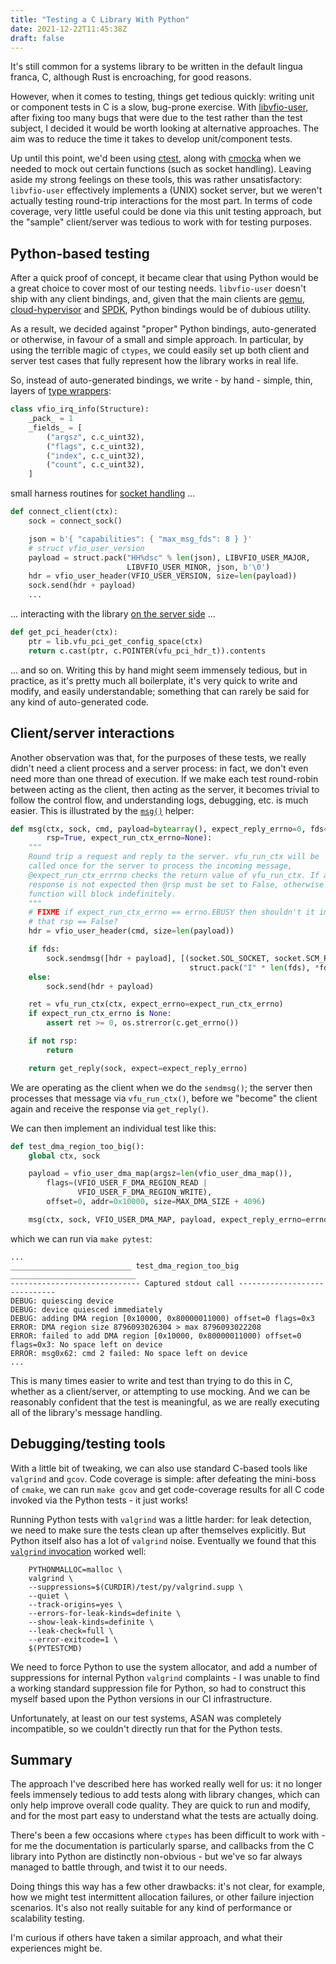 ```yaml
---
title: "Testing a C Library With Python"
date: 2021-12-22T11:45:38Z
draft: false
---
```


It's still common for a systems library to be written in the default lingua
franca, C, although Rust is encroaching, for good reasons.

However, when it comes to testing, things get tedious quickly: writing unit or
component tests in C is a slow, bug-prone exercise. With
[libvfio-user](https://github.com/nutanix/libvfio-user), after fixing too many
bugs that were due to the test rather than the test subject, I decided it would
be worth looking at alternative approaches. The aim was to reduce the time it
takes to develop unit/component tests.

Up until this point, we'd been using
[ctest](https://cmake.org/cmake/help/latest/manual/ctest.1.html), along with
[cmocka](https://cmocka.org/) when we needed to mock out certain functions (such
as socket handling). Leaving aside my strong feelings on these tools, this was
rather unsatisfactory: `libvfio-user` effectively implements a (UNIX) socket
server, but we weren't actually testing round-trip interactions for the most
part. In terms of code coverage, very little useful could be done via this unit
testing approach, but the "sample" client/server was tedious to work with for
testing purposes.

## Python-based testing

After a quick proof of concept, it became clear that using Python would be a
great choice to cover most of our testing needs. `libvfio-user` doesn't ship
with any client bindings, and, given that the main clients are
[qemu](https://www.qemu.org/),
[cloud-hypervisor](https://github.com/cloud-hypervisor) and
[SPDK](https://spdk.io/), Python bindings would be of dubious utility.

As a result, we decided against "proper" Python bindings, auto-generated or
otherwise, in favour of a small and simple approach. In particular, by using the
terrible magic of `ctypes`, we could easily set up both client and server test
cases that fully represent how the library works in real life.

So, instead of auto-generated bindings, we write - by hand -
simple, thin, layers of
[type wrappers](https://github.com/nutanix/libvfio-user/blob/17769cf1af093dfb4b9bc3347ae39324029989ac/test/py/libvfio_user.py#L303):

```python
class vfio_irq_info(Structure):
    _pack_ = 1
    _fields_ = [
        ("argsz", c.c_uint32),
        ("flags", c.c_uint32),
        ("index", c.c_uint32),
        ("count", c.c_uint32),
    ]
```

small harness routines for [socket handling](https://github.com/nutanix/libvfio-user/blob/17769cf1af093dfb4b9bc3347ae39324029989ac/test/py/libvfio_user.py#L644)
...


```python
def connect_client(ctx):
    sock = connect_sock()

    json = b'{ "capabilities": { "max_msg_fds": 8 } }'
    # struct vfio_user_version
    payload = struct.pack("HH%dsc" % len(json), LIBVFIO_USER_MAJOR,
                          LIBVFIO_USER_MINOR, json, b'\0')
    hdr = vfio_user_header(VFIO_USER_VERSION, size=len(payload))
    sock.send(hdr + payload)
    ...
```

... interacting with the
library [on the server
side](https://github.com/nutanix/libvfio-user/blob/17769cf1af093dfb4b9bc3347ae39324029989ac/test/py/libvfio_user.py#L739)
...

```python
def get_pci_header(ctx):
    ptr = lib.vfu_pci_get_config_space(ctx)
    return c.cast(ptr, c.POINTER(vfu_pci_hdr_t)).contents
```

... and so on.  Writing this by hand might seem immensely tedious, but in practice,
as it's pretty much all boilerplate, it's very quick to write and modify, and
easily understandable; something that can rarely be said for any kind of
auto-generated code.

## Client/server interactions

Another observation was that, for the purposes of these tests, we really didn't
need a client process and a server process: in fact, we don't even need more
than one thread of execution. If we make each test round-robin between acting as
the client, then acting as the server, it becomes trivial to follow the
control flow, and understanding logs, debugging, etc. is much easier. This is
illustrated by the
[`msg()`](https://github.com/nutanix/libvfio-user/blob/17769cf1af093dfb4b9bc3347ae39324029989ac/test/py/libvfio_user.py#L675)
helper:

```python
def msg(ctx, sock, cmd, payload=bytearray(), expect_reply_errno=0, fds=None,
        rsp=True, expect_run_ctx_errno=None):
    """
    Round trip a request and reply to the server. vfu_run_ctx will be
    called once for the server to process the incoming message,
    @expect_run_ctx_errrno checks the return value of vfu_run_ctx. If a
    response is not expected then @rsp must be set to False, otherwise this
    function will block indefinitely.
    """
    # FIXME if expect_run_ctx_errno == errno.EBUSY then shouldn't it implied
    # that rsp == False?
    hdr = vfio_user_header(cmd, size=len(payload))

    if fds:
        sock.sendmsg([hdr + payload], [(socket.SOL_SOCKET, socket.SCM_RIGHTS,
                                        struct.pack("I" * len(fds), *fds))])
    else:
        sock.send(hdr + payload)

    ret = vfu_run_ctx(ctx, expect_errno=expect_run_ctx_errno)
    if expect_run_ctx_errno is None:
        assert ret >= 0, os.strerror(c.get_errno())

    if not rsp:
        return

    return get_reply(sock, expect=expect_reply_errno)
```

We are operating as the client when we do the `sendmsg()`; the server then
processes that message via `vfu_run_ctx()`, before we "become" the client again
and receive the response via `get_reply()`.

We can then implement an individual test like this:

```python
def test_dma_region_too_big():
    global ctx, sock

    payload = vfio_user_dma_map(argsz=len(vfio_user_dma_map()),
        flags=(VFIO_USER_F_DMA_REGION_READ |
               VFIO_USER_F_DMA_REGION_WRITE),
        offset=0, addr=0x10000, size=MAX_DMA_SIZE + 4096)

    msg(ctx, sock, VFIO_USER_DMA_MAP, payload, expect_reply_errno=errno.ENOSPC)
```

which we can run via `make pytest`:

```
...
___________________________ test_dma_region_too_big ____________________________
----------------------------- Captured stdout call -----------------------------
DEBUG: quiescing device
DEBUG: device quiesced immediately
DEBUG: adding DMA region [0x10000, 0x80000011000) offset=0 flags=0x3
ERROR: DMA region size 8796093026304 > max 8796093022208
ERROR: failed to add DMA region [0x10000, 0x80000011000) offset=0 flags=0x3: No space left on device
ERROR: msg0x62: cmd 2 failed: No space left on device
...
```

This is many times easier to write and test than trying to do this in C, whether
as a client/server, or attempting to use mocking. And we can be reasonably
confident that the test is meaningful, as we are really executing all of the
library's message handling.

## Debugging/testing tools

With a little bit of tweaking, we can also use standard C-based tools like
`valgrind` and `gcov`. Code coverage is simple: after defeating the mini-boss of
`cmake`, we can run `make gcov` and get code-coverage results for all C code
invoked via the Python tests - it just works!

Running Python tests with `valgrind` was a little harder: for leak detection, we
need to make sure the tests clean up after themselves explicitly. But Python
itself also has a lot of `valgrind` noise.  Eventually we found that this [`valgrind`
invocation](https://github.com/nutanix/libvfio-user/blob/17769cf1af093dfb4b9bc3347ae39324029989ac/Makefile#L81) worked well:

```
	PYTHONMALLOC=malloc \
	valgrind \
	--suppressions=$(CURDIR)/test/py/valgrind.supp \
	--quiet \
	--track-origins=yes \
	--errors-for-leak-kinds=definite \
	--show-leak-kinds=definite \
	--leak-check=full \
	--error-exitcode=1 \
	$(PYTESTCMD)
```

We need to force Python to use the system allocator, and add a number of
suppressions for internal Python `valgrind` complaints - I was unable to find a
working standard suppression file for Python, so had to construct this myself
based upon the Python versions in our CI infrastructure.

Unfortunately, at least on our test systems, ASAN was completely incompatible,
so we couldn't directly run that for the Python tests.

## Summary

The approach I've described here has worked really well for us: it no longer
feels immensely tedious to add tests along with library changes, which can only
help improve overall code quality. They are quick to run and modify, and for the
most part easy to understand what the tests are actually doing.

There's been a few occasions where `ctypes` has been difficult to work with -
for me the documentation is particularly sparse, and callbacks from the C
library into Python are distinctly non-obvious - but we've so far always
managed to battle through, and twist it to our needs.

Doing things this way has a few other drawbacks: it's not clear, for example, how we might test
intermittent allocation failures, or other failure injection scenarios. It's
also not really suitable for any kind of performance or scalability testing.

I'm curious if others have taken a similar approach, and what their experiences
might be.
